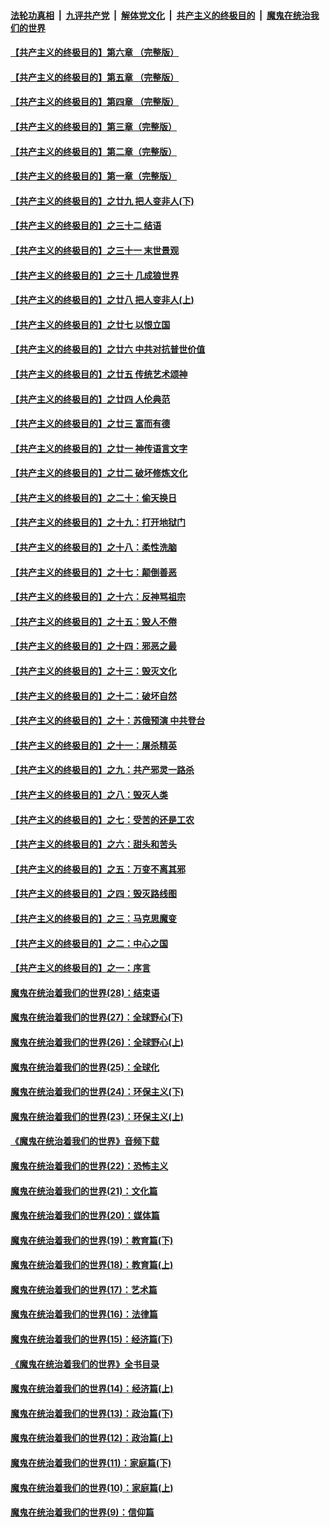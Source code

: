 ####  [法轮功真相](../../../../basic/blob/master/README.md?t=11231413) &nbsp;|&nbsp; [九评共产党](../../../../9ping.md/blob/master/README.md?t=11231413) &nbsp;|&nbsp; [解体党文化](../../../../jtdwh.md/blob/master/README.md?t=11231413)  &nbsp;|&nbsp; [共产主义的终极目的](../../../../gczydzjmd.md/blob/master/README.md?t=11231413) &nbsp;|&nbsp; [魔鬼在统治我们的世界](../../../../mgztzwmdsj.md/blob/master/README.md?t=11231413) 

#### [【共产主义的终极目的】第六章 （完整版）](../pages/nsc422/n11428913.md?t=11231413) 

#### [【共产主义的终极目的】第五章 （完整版）](../pages/nsc422/n11428912.md?t=11231413) 

#### [【共产主义的终极目的】第四章 （完整版）](../pages/nsc422/n11428907.md?t=11231413) 

#### [【共产主义的终极目的】第三章（完整版）](../pages/nsc422/n11428848.md?t=11231413) 

#### [【共产主义的终极目的】第二章（完整版）](../pages/nsc422/n11428831.md?t=11231413) 

#### [【共产主义的终极目的】第一章（完整版）](../pages/nsc422/n11417651.md?t=11231413) 

#### [【共产主义的终极目的】之廿九 把人变非人(下)](../pages/nsc422/n11344140.md?t=11231413) 

#### [【共产主义的终极目的】之三十二 结语](../pages/nsc422/n11360535.md?t=11231413) 

#### [【共产主义的终极目的】之三十一 末世景观](../pages/nsc422/n11351129.md?t=11231413) 

#### [【共产主义的终极目的】之三十 几成狼世界](../pages/nsc422/n11348280.md?t=11231413) 

#### [【共产主义的终极目的】之廿八 把人变非人(上)](../pages/nsc422/n11340492.md?t=11231413) 

#### [【共产主义的终极目的】之廿七 以恨立国](../pages/nsc422/n11336944.md?t=11231413) 

#### [【共产主义的终极目的】之廿六 中共对抗普世价值](../pages/nsc422/n11324785.md?t=11231413) 

#### [【共产主义的终极目的】之廿五 传统艺术颂神](../pages/nsc422/n11296396.md?t=11231413) 

#### [【共产主义的终极目的】之廿四 人伦典范](../pages/nsc422/n11296397.md?t=11231413) 

#### [【共产主义的终极目的】之廿三 富而有德](../pages/nsc422/n11283598.md?t=11231413) 

#### [【共产主义的终极目的】之廿一 神传语言文字](../pages/nsc422/n11263265.md?t=11231413) 

#### [【共产主义的终极目的】之廿二 破坏修炼文化](../pages/nsc422/n11245728.md?t=11231413) 

#### [【共产主义的终极目的】之二十：偷天换日](../pages/nsc422/n11238846.md?t=11231413) 

#### [【共产主义的终极目的】之十九：打开地狱门](../pages/nsc422/n11206376.md?t=11231413) 

#### [【共产主义的终极目的】之十八：柔性洗脑](../pages/nsc422/n11199994.md?t=11231413) 

#### [【共产主义的终极目的】之十七：颠倒善恶](../pages/nsc422/n11179782.md?t=11231413) 

#### [【共产主义的终极目的】之十六：反神骂祖宗](../pages/nsc422/n11166798.md?t=11231413) 

#### [【共产主义的终极目的】之十五：毁人不倦](../pages/nsc422/n11166792.md?t=11231413) 

#### [【共产主义的终极目的】之十四：邪恶之最](../pages/nsc422/n11150249.md?t=11231413) 

#### [【共产主义的终极目的】之十三：毁灭文化](../pages/nsc422/n11135227.md?t=11231413) 

#### [【共产主义的终极目的】之十二：破坏自然](../pages/nsc422/n11135214.md?t=11231413) 

#### [【共产主义的终极目的】之十：苏俄预演 中共登台](../pages/nsc422/n11118424.md?t=11231413) 

#### [【共产主义的终极目的】之十一：屠杀精英](../pages/nsc422/n11118442.md?t=11231413) 

#### [【共产主义的终极目的】之九：共产邪灵一路杀](../pages/nsc422/n11114139.md?t=11231413) 

#### [【共产主义的终极目的】之八：毁灭人类](../pages/nsc422/n11108503.md?t=11231413) 

#### [【共产主义的终极目的】之七：受苦的还是工农](../pages/nsc422/n11101809.md?t=11231413) 

#### [【共产主义的终极目的】之六：甜头和苦头](../pages/nsc422/n11096971.md?t=11231413) 

#### [【共产主义的终极目的】之五：万变不离其邪](../pages/nsc422/n11091285.md?t=11231413) 

#### [【共产主义的终极目的】之四：毁灭路线图](../pages/nsc422/n11086284.md?t=11231413) 

#### [【共产主义的终极目的】之三：马克思魔变](../pages/nsc422/n11061941.md?t=11231413) 

#### [【共产主义的终极目的】之二：中心之国](../pages/nsc422/n11047728.md?t=11231413) 

#### [【共产主义的终极目的】之一：序言](../pages/nsc422/n11086077.md?t=11231413) 

#### [魔鬼在统治着我们的世界(28)：结束语](../pages/nsc422/n10936246.md?t=11231413) 

#### [魔鬼在统治着我们的世界(27)：全球野心(下)](../pages/nsc422/n10928319.md?t=11231413) 

#### [魔鬼在统治着我们的世界(26)：全球野心(上)](../pages/nsc422/n10900318.md?t=11231413) 

#### [魔鬼在统治着我们的世界(25)：全球化](../pages/nsc422/n10788205.md?t=11231413) 

#### [魔鬼在统治着我们的世界(24)：环保主义(下)](../pages/nsc422/n10695307.md?t=11231413) 

#### [魔鬼在统治着我们的世界(23)：环保主义(上)](../pages/nsc422/n10688613.md?t=11231413) 

#### [《魔鬼在统治着我们的世界》音频下载](../pages/nsc422/n10635553.md?t=11231413) 

#### [魔鬼在统治着我们的世界(22)：恐怖主义](../pages/nsc422/n10614727.md?t=11231413) 

#### [魔鬼在统治着我们的世界(21)：文化篇](../pages/nsc422/n10597706.md?t=11231413) 

#### [魔鬼在统治着我们的世界(20)：媒体篇](../pages/nsc422/n10586579.md?t=11231413) 

#### [魔鬼在统治着我们的世界(19)：教育篇(下)](../pages/nsc422/n10564808.md?t=11231413) 

#### [魔鬼在统治着我们的世界(18)：教育篇(上)](../pages/nsc422/n10526970.md?t=11231413) 

#### [魔鬼在统治着我们的世界(17)：艺术篇](../pages/nsc422/n10499093.md?t=11231413) 

#### [魔鬼在统治着我们的世界(16)：法律篇](../pages/nsc422/n10485969.md?t=11231413) 

#### [魔鬼在统治着我们的世界(15)：经济篇(下)](../pages/nsc422/n10469975.md?t=11231413) 

#### [《魔鬼在统治着我们的世界》全书目录](../pages/nsc422/n10464261.md?t=11231413) 

#### [魔鬼在统治着我们的世界(14)：经济篇(上)](../pages/nsc422/n10457370.md?t=11231413) 

#### [魔鬼在统治着我们的世界(13)：政治篇(下)](../pages/nsc422/n10448270.md?t=11231413) 

#### [魔鬼在统治着我们的世界(12)：政治篇(上)](../pages/nsc422/n10444576.md?t=11231413) 

#### [魔鬼在统治着我们的世界(11)：家庭篇(下)](../pages/nsc422/n10440961.md?t=11231413) 

#### [魔鬼在统治着我们的世界(10)：家庭篇(上)](../pages/nsc422/n10435448.md?t=11231413) 

#### [魔鬼在统治着我们的世界(9)：信仰篇](../pages/nsc422/n10432159.md?t=11231413) 

